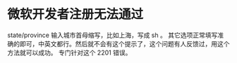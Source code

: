 # 微软开发者注册无法通过

state/province 输入城市首母缩写，比如上海，写成 sh 。 其它选项正常填写准确的即可，中英文都行。然后就不会有这个提示了，这个问题有人反馈过，用这个方法就可以成功。 专门针对这个 2201 错误。

